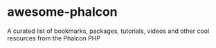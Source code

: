 # awesome-phalcon
 A curated list of bookmarks, packages, tutorials, videos and other cool resources from the Phalcon PHP
